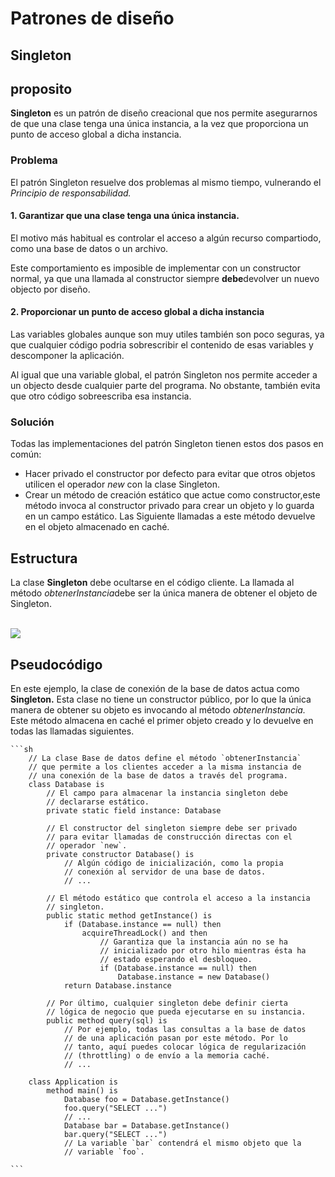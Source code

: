 <h1>Patrones de diseño</h1>

<h2>Singleton</h2>

## proposito

<p><b>Singleton</b> es un patrón de diseño creacional que nos permite asegurarnos de que una clase tenga una única instancia, a la vez que proporciona un punto de acceso global a dicha instancia.</p>

<h3>Problema</h3>

<p>El patrón Singleton resuelve dos problemas al mismo tiempo, vulnerando el <i>Principio de responsabilidad.</i></p>

<h4>1. Garantizar que una clase tenga una única instancia.</h4>

<p>El motivo más habitual es controlar el acceso a algún recurso compartiodo, como una base de datos o un archivo.</p>

<p>Este comportamiento es imposible de implementar con un constructor normal, ya que una llamada al constructor siempre <b>debe</b>devolver un nuevo objecto por diseño.</p>

<h4>2. Proporcionar un punto de acceso global a dicha instancia</h4>

<p>Las variables globales aunque son muy utiles también son poco seguras, ya que cualquier código podria sobrescribir el contenido de esas variables y descomponer la aplicación.</p>

<p>Al igual que una variable global, el patrón Singleton nos permite acceder a un objecto desde cualquier parte del programa. No obstante, también evita que otro código sobreescriba esa instancia.</p>

<h3>Solución</h3>
<p>Todas las implementaciones del patrón Singleton tienen estos dos pasos en común:</p>
<ul>
    <li>Hacer privado el constructor por defecto para evitar que otros objetos utilicen el operador <i>new</i> con la clase Singleton.</li>
    <li>Crear un método de creación estático que actue como constructor,este método invoca al constructor privado para crear un objeto y lo guarda en un campo estático. Las Siguiente llamadas a este método devuelve en el objeto almacenado en caché.</li>
</ul>

## Estructura

<p>La clase <b>Singleton</b> debe ocultarse en el código cliente. La llamada al método <i>obtenerInstancia</i>debe ser la única manera de obtener el objeto de Singleton.</p>
</br>
<img src = "https://refactoring.guru/images/patterns/diagrams/singleton/structure-es-indexed.png">

## Pseudocódigo

<p>En este ejemplo, la clase de conexión de la base de datos actua como <b>Singleton.</b> Esta clase no tiene un constructor público, por lo que la única manera de obtener su objeto es invocando al método <i>obtenerInstancia.</i> Este método almacena en caché el primer objeto creado y lo devuelve en todas las llamadas siguientes.</p>

    ```sh
        // La clase Base de datos define el método `obtenerInstancia`
        // que permite a los clientes acceder a la misma instancia de
        // una conexión de la base de datos a través del programa.
        class Database is
            // El campo para almacenar la instancia singleton debe
            // declararse estático.
            private static field instance: Database

            // El constructor del singleton siempre debe ser privado
            // para evitar llamadas de construcción directas con el
            // operador `new`.
            private constructor Database() is
                // Algún código de inicialización, como la propia
                // conexión al servidor de una base de datos.
                // ...

            // El método estático que controla el acceso a la instancia
            // singleton.
            public static method getInstance() is
                if (Database.instance == null) then
                    acquireThreadLock() and then
                        // Garantiza que la instancia aún no se ha
                        // inicializado por otro hilo mientras ésta ha
                        // estado esperando el desbloqueo.
                        if (Database.instance == null) then
                            Database.instance = new Database()
                return Database.instance

            // Por último, cualquier singleton debe definir cierta
            // lógica de negocio que pueda ejecutarse en su instancia.
            public method query(sql) is
                // Por ejemplo, todas las consultas a la base de datos
                // de una aplicación pasan por este método. Por lo
                // tanto, aquí puedes colocar lógica de regularización
                // (throttling) o de envío a la memoria caché.
                // ...

        class Application is
            method main() is
                Database foo = Database.getInstance()
                foo.query("SELECT ...")
                // ...
                Database bar = Database.getInstance()
                bar.query("SELECT ...")
                // La variable `bar` contendrá el mismo objeto que la
                // variable `foo`.
                
    ```



